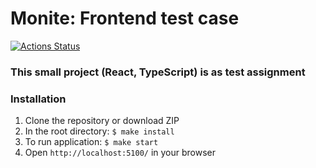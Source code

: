 # Monite: Frontend test case
[![Actions Status](https://github.com/danilaprokoshev/monite-test-assignment/workflows/CI/badge.svg)](https://github.com/danilaprokoshev/monite-test-assignment/actions)

### This small project (React, TypeScript) is as test assignment

### Installation

1. Clone the repository or download ZIP
2. In the root directory: ```$ make install```
3. To run application: ```$ make start```
4. Open ```http://localhost:5100/``` in your browser
